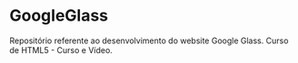 # GoogleGlass
 Repositório referente ao desenvolvimento do website Google Glass.
 Curso de HTML5 - Curso e Vídeo.
